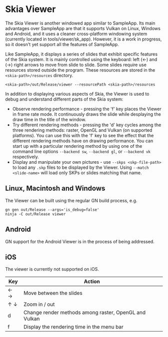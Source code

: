 Skia Viewer
==========================
The Skia Viewer is another windowed app similar to SampleApp. Its main advantages over SampleApp are that it supports Vulkan on Linux, Windows and Android, and it uses a cleaner cross-platform windowing system (currently located in tools/viewer/sk_app). However, it is a work in progress, so it doesn't yet support all the features of SampleApp.

Like SampleApp, it displays a series of slides that exhibit specific features of the Skia system. It is mainly controlled using the keyboard: left (&#x2190;) and (&#x2192;) right arrows to move from slide to slide. Some slides require use resources stored outside the program. These resources are stored in the `<skia-path>/resources` directory.

`<skia-path>/out/Release/viewer --resourcePath <skia-path>/resources`

In addition to displaying various aspects of Skia, the Viewer is used to debug and understand different parts of the Skia system:

* Observe rendering performance - pressing the 'f' key places the Viewer in frame rate mode. It continuously draws the slide while desplaying the draw time in the title of the window.
* Try different rendering methods - pressing the 'd' key cycles among the three rendering methods: raster, OpenGL and Vulkan (on supported platforms). You can use this with the 'f' key to see the effect that the different rendering methods have on drawing performance. You can start up with a particular rendering method by using one of the command line options `--backend sw`, `--backend gl`, or `--backend vk` respectively.
* Display and manipulate your own pictures - use `--skps <skp-file-path>` to load any `.skp` files to be displayed by the Viewer. Using `--match <slide-name>` will load only SKPs or slides matching that name.

Linux, Macintosh and Windows
----------------------------

The Viewer can be built using the regular GN build process, e.g.

    gn gen out/Release --args='is_debug=false'
    ninja -C out/Release viewer

Android
-------
GN support for the Android Viewer is in the process of being addressed.

iOS
---
The viewer is currently not supported on iOS.

Key                              | Action
-----------------------------|-------------
&#x2190; &#x2192; | Move between the slides
&#x2191; &#x2193; | Zoom in / out
d                                   | Change render methods among raster, OpenGL and Vulkan
f                                     | Display the rendering time in the menu bar


